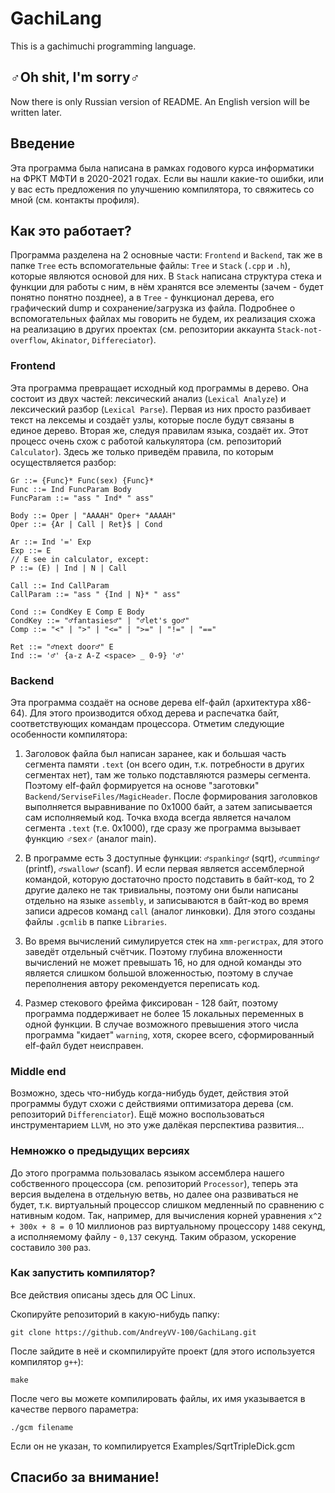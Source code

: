 # GachiLang

This is a gachimuchi programming language.

## ♂Oh shit, I'm sorry♂

Now there is only Russian version of README. An English version will be written later.

## Введение

Эта программа была написана в рамках годового курса информатики на ФРКТ МФТИ в 2020-2021 годах. Если вы нашли какие-то ошибки, или у вас есть предложения по улучшению компилятора, то свяжитесь со мной (см. контакты профиля).

## Как это работает?

Программа разделена на 2 основные части: ```Frontend``` и  ```Backend```, так же в папке ```Tree``` есть вспомогательные файлы: ```Tree``` и ```Stack``` (```.cpp``` и ```.h```), которые являются основой для них. В ```Stack``` написана структура стека и функции для работы с ним, в нём хранятся все элементы (зачем - будет понятно понятно позднее), а в ```Tree``` - функционал дерева, его графический dump и сохранение/загрузка из файла. Подробнее о вспомогательных файлах мы говорить не будем, их реализация схожа на реализацию в других проектах (см. репозитории аккаунта ```Stack-not-overflow```, ```Akinator```, ```Differeciator```).

### Frontend

Эта программа превращает исходный код программы в дерево. Она состоит из двух частей: лексический анализ (```Lexical Analyze```) и лексический разбор (```Lexical Parse```). Первая из них просто разбивает текст на лексемы и создаёт узлы, которые после будут связаны в единое дерево. Вторая же, следуя правилам языка, создаёт их. Этот процесс очень схож с работой калькулятора (см. репозиторий ```Calculator```). Здесь же только приведём правила, по которым осуществляется разбор:

```
Gr ::= {Func}* Func(sex) {Func}*
Func ::= Ind FuncParam Body
FuncParam ::= "ass " Ind* " ass"

Body ::= Oper | "AAAAH" Oper+ "AAAAH"
Oper ::= {Ar | Call | Ret}$ | Cond

Ar ::= Ind '=' Exp
Exp ::= E
// E see in calculator, except:
P ::= (E) | Ind | N | Call

Call ::= Ind CallParam
CallParam ::= "ass " {Ind | N}* " ass"

Cond ::= CondKey E Comp E Body
CondKey ::= "♂fantasies♂" | "♂let's go♂"
Comp ::= "<" | ">" | "<=" | ">=" | "!=" | "=="

Ret ::= "♂next door♂" E
Ind ::= '♂' {a-z A-Z <space> _ 0-9} '♂'
```

### Backend

Эта программа создаёт на основе дерева elf-файл (архитектура x86-64). Для этого производится обход дерева и распечатка байт, соответствующих командам процессора. Отметим следующие особенности компилятора:

1) Заголовок файла был написан заранее, как и большая часть сегмента памяти ```.text``` (он всего один, т.к. потребности в других сегментах нет), там же только подставляются размеры сегмента. Поэтому elf-файл формируется на основе "заготовки" ```Backend/ServiseFiles/MagicHeader```. После формирования заголовков выполняется выравнивание по 0x1000 байт, а затем записывается сам исполняемый код. Точка входа всегда является началом сегмента ```.text``` (т.е. 0x1000), где сразу же программа вызывает функцию ♂sex♂ (аналог main).

2) В программе есть 3 доступные функции: ```♂spanking♂``` (sqrt), ```♂cumming♂``` (printf), ```♂swallow♂``` (scanf). И если первая является ассемблерной командой, которую достаточно просто подставить в байт-код, то 2 другие далеко не так тривиальны, поэтому они были написаны отдельно на языке ```assembly```, и записываются в байт-код во время записи адресов команд ```call``` (аналог линковки). Для этого созданы файлы ```.gcmlib``` в папке ```Libraries```.

3) Во время вычислений симулируется стек на ```xmm-регистрах```, для этого заведёт отдельный счётчик. Поэтому глубина вложенности вычислений не может превышать 16, но для одной команды это является слишком большой вложенностью, поэтому в случае переполнения автору рекомендуется переписать код.

4) Размер стекового фрейма фиксирован - 128 байт, поэтому программа поддерживает не более 15 локальных переменных в одной функции. В случае возможного превышения этого числа программа "кидает" ```warning```, хотя, скорее всего, сформированный elf-файл будет неисправен.

### Middle end

Возможно, здесь что-нибудь когда-нибудь будет, действия этой программы будут схожи с действиями оптимизатора дерева (см. репозиторий ```Differenciator```). Ещё можно воспользоваться инструментарием ```LLVM```, но это уже далёкая перспектива развития...

### Немножко о предыдущих версиях

До этого программа пользовалась языком ассемблера нашего собственного процессора (см. репозиторий ```Processor```), теперь эта версия выделена в отдельную ветвь, но далее она развиваться не будет, т.к. виртуальный процессор слишком медленный по сравнению с нативным кодом. Так, например, для вычисления корней уравнения ```x^2 + 300x + 8 = 0``` 10 миллионов раз виртуальному процессору ```1488``` секунд, а исполняемому файлу - ```0,137``` секунд. Таким образом, ускорение составило ```300``` раз.

### Как запустить компилятор?

Все действия описаны здесь для ОС Linux.

Скопируйте репозиторий в какую-нибудь папку:

```Terminal
git clone https://github.com/AndreyVV-100/GachiLang.git
```

После зайдите в неё и скомпилируйте проект (для этого используется компилятор ```g++```):

```Terminal
make
```

После чего вы можете компилировать файлы, их имя указывается в качестве первого параметра:

```Terminal
./gcm filename
```

Если он не указан, то компилируется Examples/SqrtTripleDick.gcm

## Спасибо за внимание!
